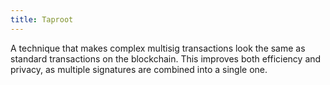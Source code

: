```yaml
---
title: Taproot
---
```


A technique that makes complex multisig transactions look the same as standard transactions on the blockchain. This improves both efficiency and privacy, as multiple signatures are combined into a single one.
